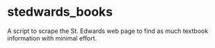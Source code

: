 stedwards_books
===============

A script to scrape the St. Edwards web page to find as much textbook information with minimal effort.

